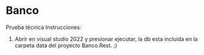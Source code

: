 # Banco
Prueba técnica
Instrucciones:
1. Abrir en visual studio 2022 y presionar ejecutar, la db esta incluida en la carpeta data del proyecto Banco.Rest. ;)
